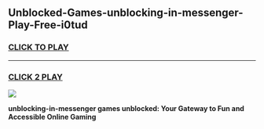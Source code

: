 
## Unblocked-Games-unblocking-in-messenger-Play-Free-i0tud
<h3>
<a href="https://premium76.site?title=unblocking-in-messenger&ref=20M">CLICK TO PLAY</a></h3>
<hr>

<h3>
<a href="https://premium76.site?title=unblocking-in-messenger&ref=20M">CLICK 2 PLAY</a>
  
</h3>

<a href="https://premium76.site?title=unblocking-in-messenger&ref=19M"><img src="https://clearcache.store/games.png"></a>


**unblocking-in-messenger games unblocked: Your Gateway to Fun and Accessible Online Gaming**
